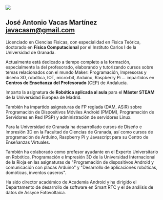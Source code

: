 ![](./javacasm_2023-transparent.png)
 
## José Antonio Vacas Martínez javacasm@gmail.com

Licenciado en Ciencias Físicas, con especialidad en Física Teórica, doctorado en **Física Computacional** por el Instituto Carlos I de la Universidad de Granada.  
  
Actualmente está dedicado a tiempo completo a la formación, especialmente la del profesorado, elaborando y tutorizando cursos sobre temas relacionados con el mundo Maker: Programación, Impresoras y diseño 3D, robótica, IOT, micro:bit, Arduino, Raspberry Pi ...  impartidos en **Centros de Enseñanza del Profesorado** (CEP) de Andalucía.

Imparto la asignatura de **Robótica aplicada al aula** para el **Máster STEAM** de la Universidad Europea de Madrid. 

También ha impartido asignaturas de FP reglada (DAM, ASIR) sobre Programación de Dispositivos Móviles Android (PMDM), Programación de Servidores en Red (PSP) y administración de servidores Linux.

Para la Universidad de Granada ha desarrollado  cursos de Diseño e Impresión 3D en la Facultad de Ciencias de Granada, así como  cursos de programación de Arduino, Raspberry Pi  y Javascript para su Centro de Enseñanzas Virtuales.  

También ha colaborado como profesor ayudante en el Experto Universitario en Robótica, Programación e Impresión 3D de la Universidad Internacional de la Rioja en las asignaturas de "Programación de dispositivos Android y comunicación con placas Arduino" y "Desarrollo de aplicaciones robóticas, domóticas, inventos caseros".  

Ha sido director académico de Academia Android y ha dirigido el Departamento de desarrollo de software en Smart RTC y el de análisis de datos de Assyce Fotovoltaica. 